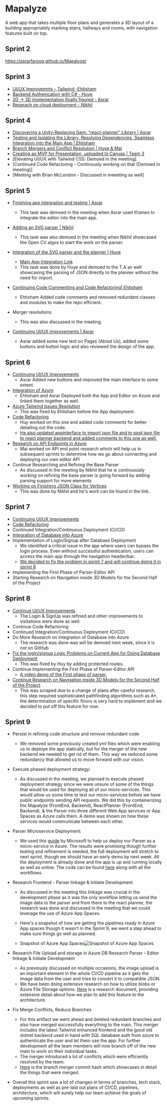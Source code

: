 # Mapalyze

A web app that takes multiple floor plans and generates a 3D layout of a building appropriately marking stairs, hallways and rooms, with navigation features built on top.


##  Sprint 2
https://asrarfarooq.github.io/Mapalyze/

## Sprint 3
* [UI/UX Improvemnts - Tailwind -Ehtisham](https://github.com/Ehtishammushtaq/EECS581-Capstone/tree/Eht_working_branch)
* [Backend Authenication with C# - Huye](https://github.com/Ehtishammushtaq/EECS581-Capstone/tree/huy_working_branch)
* [2D &rarr; 3D implementation finally figured - Asrar](https://asrarfarooq.github.io/Mapalyze/#research-documents)
* [Reserach on cloud deployment - Nikhil](https://asrarfarooq.github.io/Mapalyze/#research-documents)

## Sprint 4
* [Discovering a Unity-Replacing Gem: "react-planner" Library | Asrar](https://github.com/cvdlab/react-planner/tree/master#react-planner)
* [Testing and Isolating the Library, Resolving Dependencies, Seamless Integration into the Main App | Ehtisham](https://github.com/Ehtishammushtaq/EECS581-Capstone/tree/Eht_working_branch)
* [Branch Mergers and Conflict Resolution | Huye & Mai](https://github.com/Ehtishammushtaq/EECS581-Capstone/pull/6)
* [Creating an MVP for Presentation, uploaded to Canvas | Team 3](canvas.ku.edu)
* [Elevating UI/UX with Tailwind CSS: Demoed in the meeting]
* [Continued Code Refactoring - Continously working on that (Demoed in meeting)]
* [Meeting with Brian McLendon - Discussed in meeeting as well]

## Sprint 5

* [Finishing app integration and testing | Asrar](https://github.com/Ehtishammushtaq/EECS581-Capstone/tree/Asrars_Working_Branch_New)
	* This task was demoed in the meeting when Asrar used iframes to integrate the editor into the main app. 

* [Adding an SVG parser | Nikhil](https://asrarfarooq.github.io/MapalyzeDocs/research/Parser.zip)
	* This task was also demoed in the meeting when Nikhil showcased the Open CV algos to start the work on the parser.  

* [Integration of the SVG parser and the planner | Huye](https://github.com/Asrarfarooq/Mapalyze/tree/huy_working_branch_sprint_5) 
	* [Main App Integration Link](https://github.com/Ehtishammushtaq/EECS581-Capstone/tree/huy_working_branch_sprint_5)
	* This task was done by Huye and demoed to the T.A as well showcasing the parsing of JSON directly to the planner without the need for import. 


* [Continuing Code Commenting and Code Refactoring| Ehtisham]( https://github.com/Ehtishammushtaq/EECS581-Capstone/tree/Eht_new_working_branch)
	* Ehtisham Added code comments and removed redundant classes and modules to make the repo efficient. 
* Merger resolutions
	* This was also discussed in the meeting. 
* [Continuing UI/UX improvements | Asrar]( https://github.com/Ehtishammushtaq/EECS581-Capstone/tree/Asrars_Working_Branch_New)
	* Asrar added some new text on Pages (About Us), added some buttons and button logic and also reviewed the design of the app. 

## Sprint 6

 * [Continuing UI/UX Improvements](https://github.com/Ehtishammushtaq/EECS581-Capstone/tree/Eht_new_working_branch)
	 * Asrar Added new buttons and improved the main interface to some extent. 
 * [Integration of Azure](https://salmon-smoke-060a31e10.4.azurestaticapps.net/)
	 * Ehtisham and Asrar Deployed both the App and Editor on Azure and linked them together as well. 
 * [Azure Tailwind Issues Resolution](https://github.com/Ehtishammushtaq/EECS581-Capstone/tree/Eht_new_working_branch)
	 * This was fixed by Ehtisham before the App deployment. 
 * [Code Refactoring](https://github.com/Asrarfarooq/Mapalyze/tree/huy_working_branch_sprint_5%2B6)
	 * Huy worked on this one and added code comments for better detailing out the code.
	 * [He also updated appinterface to import json file and to post json file to react planner backend and added comments to this one as well.](https://github.com/Ehtishammushtaq/EECS581-Capstone/tree/huy_working_branch_sprint_5%2B6)
 * [Research on API Endpoints in Azure](https://asrarfarooq.github.io/MapalyzeDocs/research/research-API-endpoint.docx)
	 * Mai worked on API end point research which will help us in subsequent sprints to determine how we go about connecting and deploying our own editor API 
* Continue Researching and Refining the Base Parser
	* As discussed in the meeting by Nikhil that he is continuously working on refining the base parser is going forward by adding parsing support for more elements  
 * [Working on Finishing JSON Class for Vertices](https://asrarfarooq.github.io/MapalyzeDocs/research/line.py)
	 * This was done by Nikhil and he's work can be found in the link. 

## Sprint 7 
* [Continuing UI/UX Improvements](https://github.com/Ehtishammushtaq/EECS581-Capstone/tree/huy_working_branch_sprint_7%2B8)
* [Code Refactoring](https://github.com/Ehtishammushtaq/EECS581-Capstone/tree/huy_working_branch_sprint_7%2B8)
* Continued Integration/Continuous Deployment (CI/CD)
* [Integration of Database into Azure](https://asrarfarooq.github.io/MapalyzeDocs/research/Intergration_of_Database_into_Azure_.docx)
* Implementation of Login/Signup after Database Deployment
	* We identified a critical issue in the app where users can bypass the login process. Even without successful authentication, users can access the main app through the navigation header/bar.
	* [We decided to fix the problem in sprint 7 and will continue doing it in sprint 8](https://github.com/Ehtishammushtaq/EECS581-Capstone/tree/huy_working_branch_sprint_7%2B8)
* Implementing the First Phase of Parser-Editor API
* Starting Research on Navigation inside 3D Models for the Second Half of the Project

## Sprint 8
- [Continue UI/UX Improvements](https://github.com/Ehtishammushtaq/EECS581-Capstone/tree/huy_working_branch_sprint_7%2B8)
	- The Login & SignUp was refined and other improvements to visitations were done as well. 
- Continue Code Refactoring
- Continued Integration/Continuous Deployment (CI/CD)
- Do More Research on Integration of Database into Azure
	- The research was done was will be demoed next week, since it is not on GitHub 
- [Fix the login/signup Logic Problems on Current App for Doing Database Deployment](https://github.com/Ehtishammushtaq/EECS581-Capstone/blob/huy_working_branch_sprint_7%2B8/Mapalyze/Mapalyze/ClientApp/src/ProtectedRoute.js)
	- This was fixed by Huy by adding protected routes. 
- Continue Implementing the First Phase of Parser-Editor API
	- [A video demo of the First phase of parser.](https://kansas-my.sharepoint.com/:v:/r/personal/n210s707_home_ku_edu/Documents/Attachments/1000014328.mp4?csf=1&web=1&e=NtPwsO&nav=eyJyZWZlcnJhbEluZm8iOnsicmVmZXJyYWxBcHAiOiJTdHJlYW1XZWJBcHAiLCJyZWZlcnJhbFZpZXciOiJTaGFyZURpYWxvZy1MaW5rIiwicmVmZXJyYWxBcHBQbGF0Zm9ybSI6IldlYiIsInJlZmVycmFsTW9kZSI6InZpZXcifX0%3D)
- [Continue Research on Navigation inside 3D Models for the Second Half of the Project](https://asrarfarooq.github.io/MapalyzeDocs/research/ArtifactScrappedDoc.pdf)
	- This was scraped due to a change of plans after careful research, this step required sophisticated pathfinding algorithms such as A*, the determination of specific floors is very hard to implement and we decided to put off this feature for now. 

## Sprint 9

- Persist in refining code structure and remove redundant code
	- We removed some previously created yml files which were enabling us to deploye the app statically, but for the merger of the new backend we needed to get rid of them. This way we reduced some redundancy that allowed us to move forward with our vision.

- Execute phased deployment strategy:
	-  As discussed in the meeting, we planned to execute phased deployment strategy since we were unsure of some of the things that would be used for deploying all of our micro-services. This would allow us some time to test our micro-services before we have public endpoints sending API requests. We did this by containerizing the Mapalyze (FrontEnd, Backend), ReactPlanner (FrontEnd, Backend), & the Parser into three different Web App services or App Spaces as Azure calls them. A demo was shown on how these services would communicate between each other. 
- Parser Microservice Deployment: 
	- We used this [guide]( https://learn.microsoft.com/en-us/azure/app-service/quickstart-python?tabs=flask%2Cwindows%2Cazure-cli%2Cvscode-deploy%2Cdeploy-instructions-azportal%2Cterminal-bash%2Cdeploy-instructions-zip-azcli) by Microsoft to help us deploy our Parser as a micro-service in Azure. The results were promising though further testing and refinement is needed, the full deployment will stretch to next sprint, though we should have an early demo by next week. All the deployment is already done and the app is up and running locally as well as online.  The code can be found [here]( https://github.com/Asrarfarooq/MapalyzeParser) along with all the workflows.
- Research Frontend - Parser linkage & Initiate Development
	- As discussed in the meeting this linkage was crucial in the development phase as it was the only workflow letting us send the image data to the parser and from there to the react planner, the research was done and discussed in the meeting that we could leverage the use of Azure App Spaces. 
	- Here's a snapshot of how are getting the pipelines ready in Azure App spaces though it wasn't in the Sprint 9, we went a step ahead to make sure things go well as planned.
	
	- Snapshot of Azure App Spaces![Snapshot of Azure App Spaces](https://i.postimg.cc/VkhfvQwt/Pasted-Graphic.png)
- Research File Upload and storage in Azure DB Research Parser - Editor linkage & Initiate Development
	- As previously discussed on multiple occasions, the image upload is an important element in the whole CI/CD pipeline as it gets the image data from the user and tries to convert it to compatible JSON. 
	- We have been doing extensive research on how to utilize blobs or Azure File Storage options. [Here]( https://asrarfarooq.github.io/MapalyzeDocs/research/Reseach-FileUpload_Storage-in-AzureDB.docx) is a research document, providing extensive detail about how we plan to add this feature to the architecture. 
- Fix Merge Conflicts, Reduce Branches
	- For this artifact we went ahead and deleted redundant branches and also have merged successfully everything to the main. This merger includes the latest Tailwind enhanced frontend and the good old dotnet backend used in hand with SQL database auth from azure to authenticate the user and let them use the app. For further development all the team members will now branch off of the new main to work on their individual tasks.   
	- The merger introduced a lot of conflicts which were efficiently resolved by the team.
	- [Here]( https://github.com/Ehtishammushtaq/EECS581-Capstone/commit/7af4507ac2b52eae9b46e3e458110eb4534ff4e5) is the branch merger commit hash which showcases in detail the things that were merged. 
- Overall this sprint saw a lot of changes in terms of branches, tech stack, deployments as well as pre-laid out plans of CI/CD, pipelines, architecture, which will surely help our team achieve the goals of upcoming sprints. 